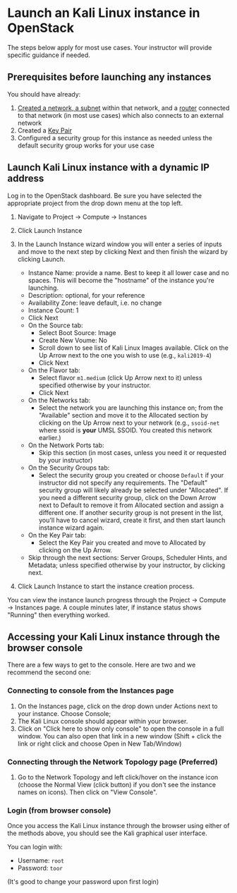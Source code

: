 # Launch an Kali Linux instance in OpenStack

The steps below apply for most use cases. Your instructor will provide specific guidance if needed.

## Prerequisites before launching any instances

You should have already:

1. [Created a network, a subnet](create-network.md) within that network, and a [router](create-router.md) connected to that network (in most use cases) which also connects to an external network
2. Created a [Key Pair](create-key-pair.md)
3. Configured a security group for this instance as needed unless the default security group works for your use case

## Launch Kali Linux instance with a dynamic IP address

Log in to the OpenStack dashboard. Be sure you have selected the appropriate project from the drop down menu at the top left.

1. Navigate to Project -> Compute -> Instances
2. Click Launch Instance
3. In the Launch Instance wizard window you will enter a series of inputs and move to the next step by clicking Next and then finish the wizard by clicking Launch.
   * Instance Name: provide a name. Best to keep it all lower case and no spaces. This will become the "hostname" of the instance you're launching.
   * Description: optional, for your reference
   * Availability Zone: leave default, i.e. no change
   * Instance Count: 1
   * Click Next
   * On the Source tab:
      * Select Boot Source: Image
      * Create New Voume: No
      * Scroll down to see list of Kali Linux Images available. Click on the Up Arrow next to the one you wish to use (e.g.,  `kali2019-4`)
      * Click Next
   * On the Flavor tab:
      * Select flavor `m1.medium` (click Up Arrow next to it) unless specified otherwise by your instructor.
      * Click Next
   * On the Networks tab:
      * Select the network you are launching this instance on; from the "Available" section and move it to the Allocated section by clicking on the Up Arrow next to your network (e.g., `ssoid-net` where ssoid is **your** UMSL SSOID. You created this network earlier.)
   * On the Network Ports tab:
      * Skip this section (in most cases, unless you need it or requested by your instructor)
   * On the Security Groups tab:
      * Select the security group you created or choose `Default` if your instructor did not specify any requirements. The "Default" security group will likely already be selected under "Allocated". If you need a different security group, click on the Down Arrow next to Default to remove it from Allocated section and assign a different one. If another security group is not present in the list, you'll have to cancel wizard, create it first, and then start launch instance wizard again.
   * On the Key Pair tab:
      * Select the Key Pair you created and move to Allocated by clicking on the Up Arrow.
   * Skip through the next sections: Server Groups, Scheduler Hints, and Metadata; unless specified otherwise by your instructor, by clicking next.

4. Click Launch Instance to start the instance creation process.

You can view the instance launch progress through the Project -> Compute -> Instances page. A couple minutes later, if instance status shows "Running" then everything worked.

## Accessing your Kali Linux instance through the browser console

There are a few ways to get to the console. Here are two and we recommend the second one:

### Connecting to console from the Instances page

1. On the Instances page, click on the drop down under Actions next to your instance. Choose Console;
2. The Kali Linux console should appear within your browser.
3. Click on "Click here to show only console" to open the console in a full window. You can also open that link in a new window (Shift + click the link or right click and choose Open in New Tab/Window)

### Connecting through the Network Topology page (Preferred)

1. Go to the Network Topology and left click/hover on the instance icon (choose the Normal View (click button) if you don't see the instance names on icons). Then click on "View Console".

### Login (from browser console)

Once you access the Kali Linux instance through the browser using either of the methods above, you should see the Kali graphical user interface.

You can login with:

* Username: `root`
* Password: `toor`

(It's good to change your password upon first login)
